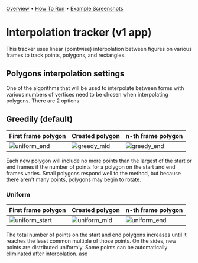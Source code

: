 <p align="center">

  <a href="#Overview">Overview</a> •
  <a href="#How-To-Run">How To Run</a> •
  <a href="#Example-Screenshots">Example Screenshots</a>
</p>


# Interpolation tracker (v1 app)

This tracker uses linear (pointwise) interpolation between figures on various frames to track points, polygons, and rectangles.

## Polygons interpolation settings

One of the algorithms that will be used to interpolate between forms with various numbers of vertices need to be chosen when interpolating polygons.
There are 2 options

## Greedily (default)

| First frame polygon                                                                                                   | Created polygon                                                                                                      | n-th frame polygon                |
| --------------------------------------------------------------------------------------------------------------------- | -------------------------------------------------------------------------------------------------------------------- | --------------------------------- |
| ![uniform_end](https://user-images.githubusercontent.com/87002239/231024683-360ec789-2764-49c9-90c6-014dd17d7dd2.png) | ![greedy_mid](https://user-images.githubusercontent.com/87002239/231024687-b32de7b8-2879-42d6-aa7c-ec05f3a6a905.png) |![greedy_end](https://user-images.githubusercontent.com/87002239/231024688-89c78047-0c88-488c-be88-6eca06a9c094.png) |

Each new polygon will include no more points than the largest of the start or end frames if the number of points for a polygon on the start and end frames varies.
Small polygons respond well to the method, but because there aren't many points, polygons may begin to rotate.

### Uniform

| First frame polygon                                                                                                     | Created polygon                                                                                                       | n-th frame polygon |
| ----------------------------------------------------------------------------------------------------------------------- | --------------------------------------------------------------------------------------------------------------------- | ------------------ |
| ![uniform_start](https://user-images.githubusercontent.com/87002239/231024690-dd29b0e4-81f7-4b61-9e13-0525ad61e8de.png) | ![uniform_mid](https://user-images.githubusercontent.com/87002239/231024691-b9048f36-ec11-48c1-961c-97201bc3e44c.png) |![uniform_end](https://user-images.githubusercontent.com/87002239/231024683-360ec789-2764-49c9-90c6-014dd17d7dd2.png)|


The total number of points on the start and end polygons increases until it reaches the least common multiple of those points.
On the sides, new points are distributed uniformly. Some points can be automatically eliminated after interpolation.
asd